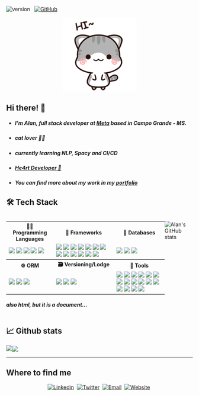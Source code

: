 
![version](https://img.shields.io/badge/version-02.05.2022-informational)  &nbsp;
[![GitHub](https://img.shields.io/github/followers/offpepe?label=follow&style=social)](https://github.com/offpepe)&nbsp;



<div align="center">

<img  src="./public/hi-there.gif" style="width: 200px">

</div>

## Hi there! 👋

- ##### I'm Alan, full stack developer at [Meta](https://www.meta.com.br/) based in Campo Grande - MS.
- ##### cat lover 🐱‍💻
- ##### currently learning NLP, Spacy and CI/CD
- ##### [He4rt Developer 💙](https://heartdevs.com/)
- ##### You can find more about my work in my [portfolio](https://offpepe.github.io/portfolio/)

	
<h2  style="font-weight: bold">🛠️ Tech Stack</h2>

  
	
<div  style="display: flex; justify-content: space-between">

  

<div>

  
<table>
	<tr>
		<th> 👨‍💻 Programming Languages </th>
		<th> 🚀 Frameworks </th>
		<th> 🎲 Databases </th>
	</tr>
	<td> 
			<img src="https://img.shields.io/badge/CSS3-1572B6?style=for-the-badge&logo=css3&logoColor=white" />
			<img src="https://img.shields.io/badge/JavaScript-F7DF1E?style=for-the-badge&logo=javascript&logoColor=black" />
			<img src="https://img.shields.io/badge/TypeScript-007ACC?style=for-the-badge&logo=typescript&logoColor=white" />
			<img src="https://img.shields.io/badge/C%23-239120?style=for-the-badge&logo=c-sharp&logoColor=white" />
			<img src="https://img.shields.io/badge/PHP-777BB4?style=for-the-badge&logo=php&logoColor=white" />
	</td>
	<td>
			<img src="https://img.shields.io/badge/React-20232A?style=for-the-badge&logo=react&logoColor=61DAFB" />
			<img src="https://img.shields.io/badge/Next-black?style=for-the-badge&logo=next.js&logoColor=white" />
			<img src="https://img.shields.io/badge/Node.js-339933?style=for-the-badge&logo=nodedotjs&logoColor=white" />
			<img src="https://img.shields.io/badge/.NET-512BD4?style=for-the-badge&logo=dotnet&logoColor=white" />
			<img src="https://img.shields.io/badge/Bootstrap-563D7C?style=for-the-badge&logo=bootstrap&logoColor=white" />
			<img src="https://img.shields.io/badge/chai-A30701?style=for-the-badge&logo=chai&logoColor=white" />
			<img src="https://img.shields.io/badge/Mocha-8D6748?style=for-the-badge&logo=Mocha&logoColor=white" />
			<img src="https://img.shields.io/badge/Redux-593D88?style=for-the-badge&logo=redux&logoColor=white" />
			<img src="https://img.shields.io/badge/Swagger-85EA2D?style=for-the-badge&logo=Swagger&logoColor=white" />
			<img src="https://img.shields.io/badge/Express.js-000000?style=for-the-badge&logo=express&logoColor=white" />
			<img src="https://img.shields.io/badge/Jest-C21325?style=for-the-badge&logo=jest&logoColor=white" />
			<img src="https://img.shields.io/badge/JWT-000000?style=for-the-badge&logo=JSON%20web%20tokens&logoColor=white" />
			<img src="https://img.shields.io/badge/Laravel-FF2D20?style=for-the-badge&logo=laravel&logoColor=white" />
	</td>
	<td>
			<img src="https://img.shields.io/badge/MySQL-00000F?style=for-the-badge&logo=mysql&logoColor=white" />
			<img src="https://img.shields.io/badge/MongoDB-4EA94B?style=for-the-badge&logo=mongodb&logoColor=white" />
			<img src="https://img.shields.io/badge/PostgreSQL-316192?style=for-the-badge&logo=postgresql&logoColor=white" />	
	</td>
	<tr>
			<th> ⚙️ ORM </th>
			<th> 🗃️ Versioning/Lodge </th>
			<th> 🧰 Tools </th>
	<tr/>
	<td>
			<img src="https://img.shields.io/badge/Prisma-3982CE?style=for-the-badge&logo=Prisma&logoColor=white" />
			<img src="https://img.shields.io/badge/Sequelize-52B0E7?style=for-the-badge&logo=Sequelize&logoColor=white" />
			<img src="https://img.shields.io/badge/-Entity_Framework_Core-fff?style=flat&logo=Microsoft&logoColor=0078D7" />
	</td>
	<td>
			<img src="https://img.shields.io/badge/Git-F05032?style=for-the-badge&logo=git&logoColor=white" />
			<img src="https://img.shields.io/badge/GitHub-100000?style=for-the-badge&logo=github&logoColor=white" />
			<img src="https://img.shields.io/badge/GitLab-330F63?style=for-the-badge&logo=gitlab&logoColor=white" />
	</td>
	<td>
			<img src="https://img.shields.io/badge/Visual_Studio_Code-0078D4?style=for-the-badge&logo=visual%20studio%20code&logoColor=white" />
			<img src="https://img.shields.io/badge/Rider-000000?style=for-the-badge&logo=Rider&logoColor=white" />
			<img src="http://img.shields.io/badge/-PHPStorm-181717?style=for-the-badge&logo=phpstorm&logoColor=whi" />
			<img src="https://img.shields.io/badge/WebStorm-000000?style=for-the-badge&logo=WebStorm&logoColor=white" />
			<img src="https://img.shields.io/badge/VIM-%2311AB00.svg?style=for-the-badge&logo=vim&logoColor=white" />
			<img src="https://img.shields.io/badge/Docker-2CA5E0?style=for-the-badge&logo=docker&logoColor=white" />
			<img src="https://img.shields.io/badge/Amazon_AWS-FF9900?style=for-the-badge&logo=amazonaws&logoColor=white" />
			<img src="https://img.shields.io/badge/Heroku-430098?style=for-the-badge&logo=heroku&logoColor=white" />
			<img src="https://img.shields.io/badge/Netlify-00C7B7?style=for-the-badge&logo=netlify&logoColor=white" />
			<img src="https://img.shields.io/badge/Figma-F24E1E?style=for-the-badge&logo=figma&logoColor=white" />
			<img src="https://img.shields.io/badge/GitKraken-179287?style=for-the-badge&logo=GitKraken&logoColor=white" />
			<img src="https://img.shields.io/badge/Insomnia-5849be?style=for-the-badge&logo=Insomnia&logoColor=white" />
			<img src="https://img.shields.io/badge/NuGet-004880?style=for-the-badge&logo=nuget&logoColor=white" />
			<img src="https://img.shields.io/badge/npm-CB3837?style=for-the-badge&logo=npm&logoColor=white" />
			<img src="https://img.shields.io/badge/Postman-FF6C37?style=for-the-badge&logo=postman&logoColor=white" />
			<img src="https://img.shields.io/badge/jira-%230A0FFF.svg?style=for-the-badge&logo=jira&logoColor=white" />
	</td>
</table>
	
#### _also html, but it is a document..._

	

  

</div>

  

![Alan's GitHub stats](https://github-readme-stats.vercel.app/api?username=offpepe&count_private=true&show_icons=true&theme=tokyonight)

  

</div>

  

<div>

<h2  style="font-weight: bold">&#x1f4c8; Github stats</h2>

  

<img  align="left"  src="https://github-readme-stats.vercel.app/api/top-langs?username=offpepe&show_icons=true&locale=en&layout=compact&theme=tokyonight"/>

<p><img  align="center"  src="https://github-readme-streak-stats.herokuapp.com/?user=offpepe&theme=tokyonight" /></p>

  

</div>

---
<h2  style="font-weight: bold">Where to find me</h2>


<div align="center">

[![Linkedin](https://img.shields.io/badge/LinkedIn-0077B5?style=for-the-badge&logo=linkedin&logoColor=white)](https://www.linkedin.com/in/alanalbuquerq/)&nbsp;
[![Twitter](https://img.shields.io/badge/Twitter-1DA1F2?style=for-the-badge&logo=twitter&logoColor=white)](https://twitter.com/Offplayer_G)&nbsp;
[![Email](https://img.shields.io/badge/Gmail-D14836?style=for-the-badge&logo=gmail&logoColor=white)](mailto:alan.alb.flopes@gmail.com)&nbsp;
[![Website](https://img.shields.io/badge/Portfolio-%F0%9F%94%97-1DA1F2)](https://offpepe.github.io/portfolio/)&nbsp;

</div>
